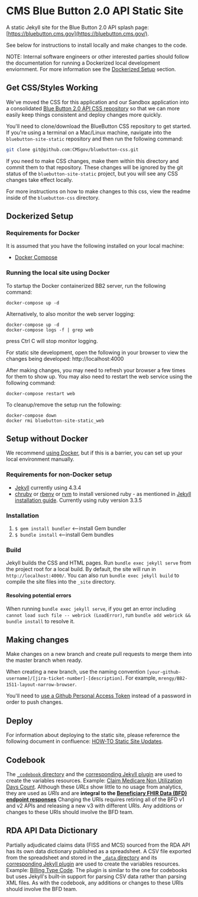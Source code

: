 # CMS Blue Button 2.0 API Static Site
A static Jekyll site for the Blue Button 2.0 API splash page: [https://bluebutton.cms.gov](https://bluebutton.cms.gov/).

See below for instructions to install locally and make changes to the code.

NOTE:  Internal software engineers or other interested parties should follow the documentation for running a Dockerized local development enviornment. For more information see the [Dockerized Setup](#dockerized-setup) section.

## Get CSS/Styles Working
We've moved the CSS for this application and our Sandbox application into a consolidated [Blue Button 2.0 API CSS repository](https://github.com/CMSgov/bluebutton-css) so that we can more easily keep things consistent and deploy changes more quickly.

You'll need to clone/download the BlueButton CSS repository to get started. If you're using a terminal on a Mac/Linux machine, navigate into the `bluebutton-site-static` repository and then run the following command:

```bash
git clone git@github.com:CMSgov/bluebutton-css.git
```

If you need to make CSS changes, make them within this directory and commit them to that repository. These changes will be ignored by the git status of the `bluebutton-site-static` project, but you will see any CSS changes take effect locally.

For more instructions on how to make changes to this css, view the readme inside of the `bluebutton-css` directory.

## Dockerized Setup

### Requirements for Docker

It is assumed that you have the following installed on your local machine:
* [Docker Compose](https://docs.docker.com/compose/install/)

### Running the local site using Docker

To startup the Docker containerized BB2 server, run the following command:

```
docker-compose up -d

```

Alternatively, to also monitor the web server logging:

```
docker-compose up -d
docker-compose logs -f | grep web

```
press Ctrl C will stop monitor logging.

For static site development, open the following in your browser to view the changes being developed:  http://localhost:4000

After making changes, you may need to refresh your browser a few times for them to show up. You may also need to restart the web service using the following command:

```
docker-compose restart web
```

To cleanup/remove the setup run the following:

```
docker-compose down
docker rmi bluebutton-site-static_web
```

## Setup without Docker
We recommend [using Docker](#dockerized-setup), but if this is a barrier, you can set up your local environment manually.

### Requirements for non-Docker setup
* [Jekyll](https://jekyllrb.com/docs/installation/) currently using 4.3.4
* [chruby](https://github.com/postmodern/chruby) or [rbenv](https://github.com/rbenv/rbenv) or [rvm](https://rvm.io/) to install versioned ruby - as mentioned in [Jekyll installation guide](https://jekyllrb.com/docs/installation/). Currently using ruby version 3.3.5

### Installation
1. `$ gem install bundler` <—install Gem bundler
2. `$ bundle install` <—install Gem bundles

### Build
Jekyll builds the CSS and HTML pages. Run `bundle exec jekyll serve` from the project root for a local build. By default, the site will run in `http://localhost:4000/`. You can also run `bundle exec jekyll build` to compile the site files into the `_site` directory.

#### Resolving potential errors
When running `bundle exec jekyll serve`, if you get an error including `cannot load such file -- webrick (LoadError)`, run `bundle add webrick && bundle install` to resolve it.

## Making changes
Make changes on a new branch and create pull requests to merge them into the master branch when ready.

When creating a new branch, use the naming convention `[your-github-username]/[jira-ticket-number]-[description]`. For example, `mrengy/BB2-1511-layout-narrow-browser`.

You'll need to [use a Github Personal Access Token](https://docs.github.com/en/authentication/keeping-your-account-and-data-secure/creating-a-personal-access-token) instead of a password in order to push changes.

## Deploy

For information about deploying to the static site, please referernce the following document in confluence: [HOW-TO Static Site Updates](https://confluence.cms.gov/x/84P0Fw).

## Codebook
The [`_codebook` directory](_codebooks/) and the [corresponding Jekyll plugin](_plugins/api_codings.rb) are used to create the variables resources. Example: [Claim Medicare Non Utilization Days Count](https://bluebutton.cms.gov/resources/variables/clm_non_utlztn_days_cnt/). Although these *URLs* show little to no usage from analytics, they are used as *URIs* and are **integral to the [Beneficiary FHIR Data (BFD) endpoint responses](https://github.com/CMSgov/beneficiary-fhir-data/tree/b1ca6c4b630f6b0e5aa7e812addabf72bc334fe3/apps/bfd-server/bfd-server-war/src/test/resources/endpoint-responses)**  Changing the URIs requires retiring all of the BFD v1 and v2 APIs and releasing a new v3 with different URIs. Any additions or changes to these URIs should involve the BFD team.

## RDA API Data Dictionary
Partially adjudicated claims data (FISS and MCS) sourced from the RDA API has its own data dictionary published as a spreadsheet.
A CSV file exported from the spreadsheet and stored in the [`_data` directory](_data/rda_api_data_dictionary.csv) and its
[corresponding Jekyll plugin](_plugins/rda_api_variables.rb) are used to create the variables resources. Example:
[Billing Type Code](https://bluebutton.cms.gov/resources/variables/fiss/bill-typ-cd/).  The plugin is similar to the one for
codebooks but uses Jekyll's built-in support for parsing CSV data rather than parsing XML files.
As with the codebook, any additions or changes to these URIs should involve the BFD team.
